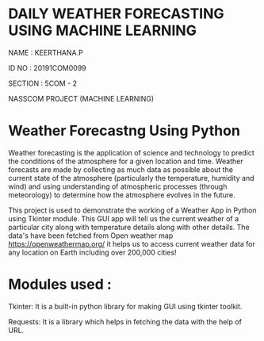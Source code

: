 # DAILY WEATHER FORECASTING USING MACHINE LEARNING

NAME : KEERTHANA.P

ID NO : 20191COM0099

SECTION : 5COM - 2

NASSCOM PROJECT (MACHINE LEARNING)


# Weather Forecastng Using Python

Weather forecasting is the application of science and technology to predict the conditions of the atmosphere for a given location and time. Weather forecasts are made by collecting as much data as possible about the current state of the atmosphere (particularly the temperature, humidity and wind) and using understanding of atmospheric processes (through meteorology) to determine how the atmosphere evolves in the future. 

This project is used to demonstrate the working of a Weather App in Python using Tkinter module. This GUI app will tell us the current weather of a particular city along with temperature details along with other details. The data's have been fetched from Open weather map https://openweathermap.org/ it helps us to access current weather data for any location on Earth including over 200,000 cities! 

# Modules used :

Tkinter: It is a built-in python library for making GUI using tkinter toolkit.

Requests: It is a library which helps in fetching the data with the help of URL.

# 
